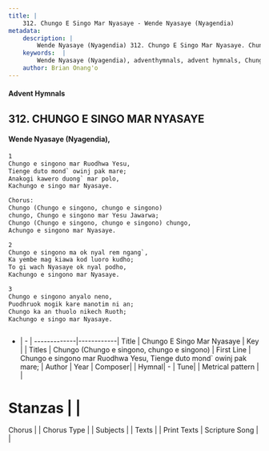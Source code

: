 ```yaml
---
title: |
    312. Chungo E Singo Mar Nyasaye - Wende Nyasaye (Nyagendia)
metadata:
    description: |
        Wende Nyasaye (Nyagendia) 312. Chungo E Singo Mar Nyasaye. Chungo e singono mar Ruodhwa Yesu, Tienge duto mond` owinj pak mare; Anakogi kawero duong` mar polo, Kachungo e singo mar Nyasaye.  Chorus: Chungo (Chungo e singono, chungo e singono) chungo, Chungo e singono mar Yesu Jawarwa; Chungo (Chungo e singono, chungo e singono) chungo, Achungo e singono mar Nyasaye.  
    keywords:  |
        Wende Nyasaye (Nyagendia), adventhymnals, advent hymnals, Chungo E Singo Mar Nyasaye, Chungo e singono mar Ruodhwa Yesu, Tienge duto mond` owinj pak mare;. Chungo (Chungo e singono, chungo e singono)
    author: Brian Onang'o
---
```


#### Advent Hymnals
## 312. CHUNGO E SINGO MAR NYASAYE
####  Wende Nyasaye (Nyagendia),

```txt
1
Chungo e singono mar Ruodhwa Yesu,
Tienge duto mond` owinj pak mare;
Anakogi kawero duong` mar polo,
Kachungo e singo mar Nyasaye.

Chorus:
Chungo (Chungo e singono, chungo e singono)
chungo, Chungo e singono mar Yesu Jawarwa;
Chungo (Chungo e singono, chungo e singono) chungo,
Achungo e singono mar Nyasaye.

2
Chungo e singono ma ok nyal rem ngang`,
Ka yembe mag kiawa kod luoro kudho;
To gi wach Nyasaye ok nyal podho,
Kachungo e singono mar Nyasaye.

3
Chungo e singono anyalo neno,
Puodhruok mogik kare manotim ni an;
Chungo ka an thuolo nikech Ruoth;
Kachungo e singo mar Nyasaye.



```

- |   -  |
-------------|------------|
Title | Chungo E Singo Mar Nyasaye |
Key |  |
Titles | Chungo (Chungo e singono, chungo e singono) |
First Line | Chungo e singono mar Ruodhwa Yesu, Tienge duto mond` owinj pak mare; |
Author | 
Year | 
Composer| |
Hymnal|  - |
Tune|  |
Metrical pattern | |
# Stanzas |  |
Chorus |  |
Chorus Type |  |
Subjects | |
Texts |  |
Print Texts | 
Scripture Song |  |
    
